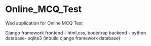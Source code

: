 # Online_MCQ_Test
Wed application for Online MCQ Test

Django framework
frontend - html,css, bootstrap
backend - python
database- sqlite3 (inbuild django framework database)
